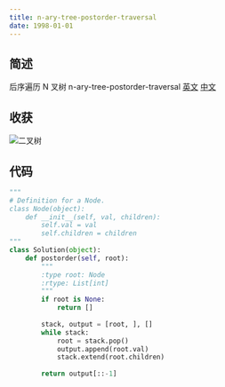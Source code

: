 ```yaml
---
title: n-ary-tree-postorder-traversal
date: 1998-01-01
---
```

## 简述
后序遍历 N 叉树
n-ary-tree-postorder-traversal [英文](https://leetcode.com/problems/n-ary-tree-postorder-traversal/) [中文](https://leetcode-cn.com/problems/n-ary-tree-postorder-traversal/)
## 收获
![二叉树](https://leetcode.com/problems/n-ary-tree-postorder-traversal/Figures/145_transverse.png)
<!-- more -->

## 代码
```py
"""
# Definition for a Node.
class Node(object):
    def __init__(self, val, children):
        self.val = val
        self.children = children
"""
class Solution(object):
    def postorder(self, root):
        """
        :type root: Node
        :rtype: List[int]
        """
        if root is None:
            return []
        
        stack, output = [root, ], []
        while stack:
            root = stack.pop()
            output.append(root.val)
            stack.extend(root.children)
                
        return output[::-1]
```